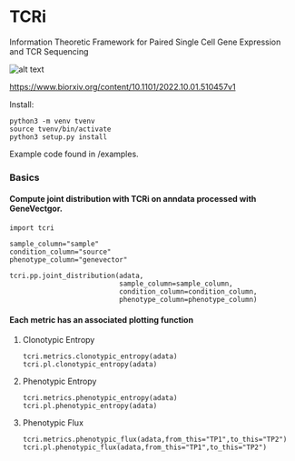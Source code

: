 # **TCR**i
Information Theoretic Framework for Paired Single Cell Gene Expression and TCR Sequencing

![alt text](https://github.com/nceglia/tcri/blob/main/framework.png?raw=true)

https://www.biorxiv.org/content/10.1101/2022.10.01.510457v1


Install:

```
python3 -m venv tvenv
source tvenv/bin/activate
python3 setup.py install
```

Example code found in /examples.

### Basics

#### Compute joint distribution with TCRi on anndata processed with GeneVectgor.
```
import tcri

sample_column="sample"
condition_column="source"
phenotype_column="genevector"

tcri.pp.joint_distribution(adata,
                           sample_column=sample_column, 
                           condition_column=condition_column, 
                           phenotype_column=phenotype_column)
```

#### Each metric has an associated plotting function
1. Clonotypic Entropy
    ```
    tcri.metrics.clonotypic_entropy(adata)
    tcri.pl.clonotypic_entropy(adata)
    ```
2. Phenotypic Entropy
    ```
    tcri.metrics.phenotypic_entropy(adata)
    tcri.pl.phenotypic_entropy(adata)
    ```
3. Phenotypic Flux
    ```
    tcri.metrics.phenotypic_flux(adata,from_this="TP1",to_this="TP2")
    tcri.pl.phenotypic_flux(adata,from_this="TP1",to_this="TP2")
    ```


